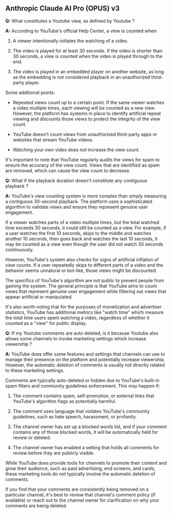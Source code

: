 ## Anthropic Claude AI Pro (OPUS) v3

**Q:** What constitutes a Youtube view, as defined by Youtube ?

**A:** According to YouTube's official Help Center, a view is counted when:

1. A viewer intentionally initiates the watching of a video.

2. The video is played for at least 30 seconds. If the video is shorter than 30 seconds, a view is counted when the video is played through to the end.

3. The video is played in an embedded player on another website, as long as the embedding is not considered playback in an unauthorized third-party player.

Some additional points:

- Repeated views count up to a certain point. If the same viewer watches a video multiple times, each viewing will be counted as a new view. However, the platform has systems in place to identify artificial repeat viewing and discounts those views to protect the integrity of the view count.

- YouTube doesn't count views from unauthorized third-party apps or websites that stream YouTube videos.

- Watching your own video does not increase the view count.

It's important to note that YouTube regularly audits the views for spam to ensure the accuracy of the view count. Views that are identified as spam are removed, which can cause the view count to decrease.

**Q:** What if the playback duration doesn't constitute any contiguous playback ?

**A:** YouTube's view counting system is more complex than simply measuring a contiguous 30-second playback. The platform uses a sophisticated algorithm to validate views and ensure they represent genuine user engagement.

If a viewer watches parts of a video multiple times, but the total watched time exceeds 30 seconds, it could still be counted as a view. For example, if a user watches the first 10 seconds, skips to the middle and watches another 10 seconds, then goes back and watches the last 10 seconds, it may be counted as a view even though the user did not watch 30 seconds continuously.

However, YouTube's system also checks for signs of artificial inflation of view counts. If a user repeatedly skips to different parts of a video and the behavior seems unnatural or bot-like, those views might be discounted.

The specifics of YouTube's algorithm are not public to prevent people from gaming the system. The general principle is that YouTube aims to count views that represent genuine user engagement while filtering out views that appear artificial or manipulated.

It's also worth noting that for the purposes of monetization and advertiser statistics, YouTube has additional metrics like "watch time" which measure the total time users spent watching a video, regardless of whether it counted as a "view" for public display.

**Q:** If my Youtube comments are auto deleted, is it because Youtube also allows some channels to invoke marketing settings which increase viewership ?

**A:** YouTube does offer some features and settings that channels can use to manage their presence on the platform and potentially increase viewership. However, the automatic deletion of comments is usually not directly related to these marketing settings.

Comments are typically auto-deleted or hidden due to YouTube's built-in spam filters and community guidelines enforcement. This may happen if:

1. The comment contains spam, self-promotion, or external links that YouTube's algorithm flags as potentially harmful.

2. The comment uses language that violates YouTube's community guidelines, such as hate speech, harassment, or profanity.

3. The channel owner has set up a blocked words list, and if your comment contains any of those blocked words, it will be automatically held for review or deleted.

4. The channel owner has enabled a setting that holds all comments for review before they are publicly visible.

While YouTube does provide tools for channels to promote their content and grow their audience, such as paid advertising, end screens, and cards, these marketing tools do not typically involve the automatic deletion of comments.

If you find that your comments are consistently being removed on a particular channel, it's best to review that channel's comment policy (if available) or reach out to the channel owner for clarification on why your comments are being deleted.
